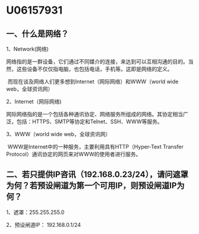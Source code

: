 # U06157931

## 一、什么是网络？

1、Network(网络)

​		网络指的是一群设备，它们通过不同媒介的连接，来达到可以互相沟通的目的。当然，这些设备不仅仅指电脑，也包括电话，手机等。这即是网络的定义。

​		而现在谈及网络人们更多想到Internet（网际网络）和WWW（world wide web，全球资讯网）

2、Internet（网际网络)

​		网际网络指的是一个包括各种通讯协定、网络服务所组成的网络。其协定相当广泛，包括：HTTPS、SMTP等协定和Telnet、SSH、WWW等服务。

3、WWW（world wide web，全球资讯网）

​		WWW是Internet中的一种服务，主要利用具有HTTP（Hyper-Text Transfer Protocol）通讯协定的网页来对WWW的使用者进行服务。



## 二、若只提供IP咨讯（192.168.0.23/24），请问遮罩为何？若预设闸道为第一个可用IP，则预设闸道IP为何？

1、遮罩：255.255.255.0

2、预设闸道IP： 192.168.0.1/24









